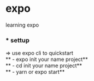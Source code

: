 # expo
learning expo
### * settup 
 => use expo cli to quickstart <br/>
** - expo init your name project**<br/>
** - cd init your name project**<br/>
** - yarn or expo start**<br/>


